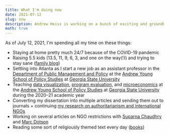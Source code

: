 ```yaml
---
title: What I'm doing now
date: 2021-07-12
slug: now
description: Andrew Heiss is working on a bunch of exciting and groundbreaking projects
math: true
---
```


As of July 12, 2021, I'm spending all my time on these things:

* Staying at home pretty much 24/7 because of the COVID-19 pandemic
* Raising 5.5 kids (13.5, 11, 9, 6, 3, and one on the way(!)) and trying to stay sane ([family blog](http://www.heissatopia.com/))
* Settling into Atlanta as I start a new job as an assistant professor in the [Department of Public Management and Policy](https://aysps.gsu.edu/public-management-policy/) at the [Andrew Young School of Policy Studies](https://aysps.gsu.edu/) at [Georgia State University](https://www.gsu.edu/)
* Teaching [data visualization](https://datavizm20.classes.andrewheiss.com/), [program evaluation](https://evalsf20.classes.andrewheiss.com/), and [microeconomics](https://econf20.classes.andrewheiss.com/) at the [Andrew Young School of Policy Studies](https://aysps.gsu.edu/) at [Georgia State University](https://www.gsu.edu/) during the 2020–21 academic year
* Converting my dissertation into multiple articles and sending them out to journals + continuing [my research on authoritarianism and international NGOs](https://www.ingoresearch.org/)
* Working on several articles on NGO restrictions with [Suparna Chaudhry](http://www.suparnachaudhry.com/) and [Marc Dotson](https://marriottschool.byu.edu/directory/details?id=50683)
* Reading some sort of religiously themed text every day ([books](https://www.goodreads.com/review/list/2733632-andrew-heiss?shelf=religious))
